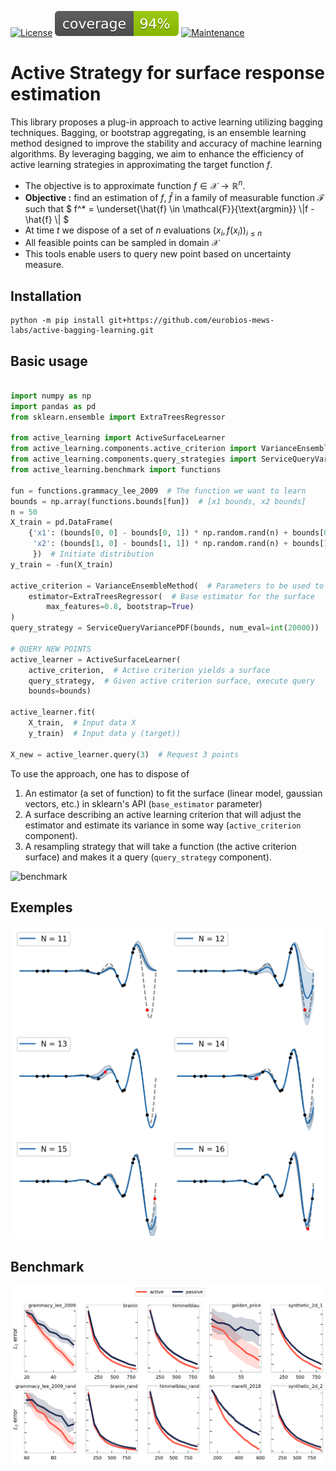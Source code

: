 [![License](https://img.shields.io/badge/license-apache_2.0-blue.svg)]( https://github.com/eurobios-mews-labs/active-bagging-learning/blob/master/LICENSE)
![cov](https://github.com/eurobios-mews-labs/active-bagging-learning/blob/coverage-badge/coverage.svg)
[![Maintenance](https://img.shields.io/badge/maintained%3F-yes-green.svg)](https://GitHub.com/eurobios-mews-labs/active-bagging-learning/graphs/commit-activity)
# Active  Strategy for surface response estimation
This library proposes a plug-in approach to active learning utilizing bagging techniques.
Bagging, or bootstrap aggregating, is an ensemble learning method designed to improve
the stability and accuracy of machine learning algorithms. By leveraging bagging, 
we aim to enhance the efficiency of active learning strategies in approximating the target function $`f`$.
* The objective is to approximate function $`f \in \mathcal{X} \rightarrow \mathbb{R}^n`$.
* **Objective :** find an estimation of $`f`$, $`\hat{f}`$ in a family of measurable function $`\mathcal{F}`$ such that $` f^* = \underset{\hat{f} \in \mathcal{F}}{\text{argmin}} \|f - \hat{f} \| `$ 
* At time $`t`$ we dispose of a set of $`n`$ evaluations $`(x_i, f(x_i))_{i\leqslant n}`$
* All feasible points can be sampled in domain $`\mathcal{X}`$
* This tools enable users to query new point based on uncertainty measure.




## Installation

```shell
python -m pip install git+https://github.com/eurobios-mews-labs/active-bagging-learning.git
```


## Basic usage

```python

import numpy as np
import pandas as pd
from sklearn.ensemble import ExtraTreesRegressor

from active_learning import ActiveSurfaceLearner
from active_learning.components.active_criterion import VarianceEnsembleMethod
from active_learning.components.query_strategies import ServiceQueryVariancePDF
from active_learning.benchmark import functions

fun = functions.grammacy_lee_2009  # The function we want to learn
bounds = np.array(functions.bounds[fun])  # [x1 bounds, x2 bounds]
n = 50
X_train = pd.DataFrame(
    {'x1': (bounds[0, 0] - bounds[0, 1]) * np.random.rand(n) + bounds[0, 1],
     'x2': (bounds[1, 0] - bounds[1, 1]) * np.random.rand(n) + bounds[1, 1],
     })  # Initiate distribution
y_train = -fun(X_train)

active_criterion = VarianceEnsembleMethod(  # Parameters to be used to estimate the surface response
    estimator=ExtraTreesRegressor(  # Base estimator for the surface
        max_features=0.8, bootstrap=True)
)
query_strategy = ServiceQueryVariancePDF(bounds, num_eval=int(20000))

# QUERY NEW POINTS
active_learner = ActiveSurfaceLearner(
    active_criterion,  # Active criterion yields a surface
    query_strategy,  # Given active criterion surface, execute query 
    bounds=bounds)

active_learner.fit(
    X_train,  # Input data X
    y_train)  # Input data y (target))

X_new = active_learner.query(3)  # Request 3 points
```
To use the approach, one has to dispose of

1. An estimator (a set of function) to fit the surface (linear model, gaussian vectors, etc.) in sklearn's API (`base_estimator` parameter)
2. A surface describing an active learning criterion that will adjust the estimator and estimate its variance in some way (`active_criterion` component).
3. A resampling strategy that will take a function (the active criterion surface) and makes it a query (`query_strategy` component).



<img alt="benchmark" height="500" src=".public/active_surface.png" width="500"/>

## Exemples


<img alt="benchmark" height="500" src=".public/example_krg.png"/>

## Benchmark


![benchmark](.public/active_vs_passive.png)



